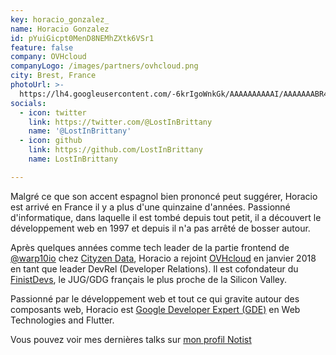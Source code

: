 ```yaml
---
key: horacio_gonzalez_
name: Horacio Gonzalez
id: pYuiGicpt0MenD8NEMhZXtk6VSr1
feature: false
company: OVHcloud
companyLogo: /images/partners/ovhcloud.png
city: Brest, France
photoUrl: >-
  https://lh4.googleusercontent.com/-6krIgoWnkGk/AAAAAAAAAAI/AAAAAAABR4o/EJH0Fh-m16k/photo.jpg
socials:
  - icon: twitter
    link: https://twitter.com/@LostInBrittany
    name: '@LostInBrittany'
  - icon: github
    link: https://github.com/LostInBrittany
    name: LostInBrittany

---
```


Malgré ce que son accent espagnol bien prononcé peut suggérer, Horacio est arrivé en France il y a plus d'une quinzaine d'années. Passionné d'informatique, dans laquelle il est tombé depuis tout petit, il a découvert le développement web en 1997 et depuis il n'a pas arrêté de bosser autour.

Après quelques années comme tech leader de la partie frontend de [@warp10io](https://twitter.com/warp10io/) chez  [Cityzen Data](https://twitter.com/cityendata/), Horacio a rejoint [OVHcloud](https://twitter.com/OVHcloud) en janvier 2018 en tant que leader DevRel (Developer Relations). Il est cofondateur du  [FinistDevs](https://twitter.com/finistdevs/), le JUG/GDG français le plus proche de la Silicon Valley.

Passionné par le développement web et tout ce qui gravite autour des composants web, Horacio est [Google Developer Expert (GDE)](https://developers.google.com/experts/people/horacio-gonzalez)  en Web Technologies and Flutter.

Vous pouvez voir mes dernières talks sur [mon profil Notist](https://noti.st/lostinbrittany)